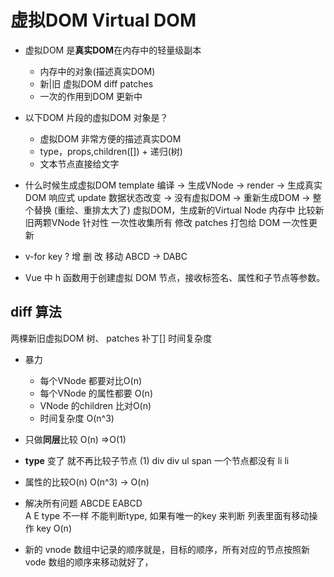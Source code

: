 # 虚拟DOM Virtual DOM

- 虚拟DOM 是**真实DOM**在内存中的轻量级副本
  - 内存中的对象(描述真实DOM)
  - 新|旧 虚拟DOM diff patches 
  - 一次的作用到DOM 更新中

- 以下DOM 片段的虚拟DOM 对象是？
  - 虚拟DOM 非常方便的描述真实DOM 
  - type，props,children([]) + 递归(树)
  - 文本节点直接给文字 

- 什么时候生成虚拟DOM 
  template 编译 -> 生成VNode -> render -> 生成真实DOM
  响应式 update 数据状态改变 -> 没有虚拟DOM -> 重新生成DOM -> 整个替换 (重绘、重排太大了)
  虚拟DOM，生成新的Virtual Node 内存中 比较新旧两颗VNode 
  针对性 一次性收集所有 修改 patches 打包给 DOM 一次性更新

- v-for key ?
  增 删 改 移动 
  ABCD ->  DABC

- Vue 中 h 函数用于创建虚拟 DOM 节点，接收标签名、属性和子节点等参数。

## diff 算法
两棵新旧虚拟DOM 树、
patches 补丁[]
时间复杂度 

- 暴力
  - 每个VNode 都要对比O(n)
  - 每个VNode 的属性都要 O(n)
  - VNode 的children 比对O(n)
  - 时间复杂度 O(n^3)
  
- 只做**同层**比较 O(n) =>O(1)
- **type** 变了 就不再比较子节点 
(1)
 div       div
   ul         span 一个节点都没有
     li
     li
- 属性的比较O(n)
 O(n^3) -> O(n)

 - 解决所有问题
  ABCDE EABCD  
  A E type 不一样
  不能判断type, 如果有唯一的key 来判断 
  列表里面有移动操作 
  key O(n)

- 新的 vnode 数组中记录的顺序就是，目标的顺序，所有对应的节点按照新vode 数组的顺序来移动就好了，